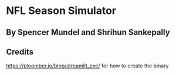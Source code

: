 # NFL Season Simulator
## By Spencer Mundel and Shrihun Sankepally

## Credits
https://ploomber.io/blog/streamlit_exe/ for how to create the binary
